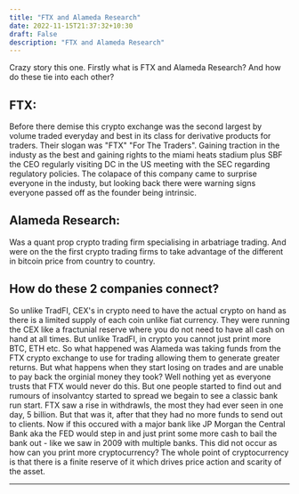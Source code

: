 ```yaml
---
title: "FTX and Alameda Research"
date: 2022-11-15T21:37:32+10:30
draft: False
description: "FTX and Alameda Research"
---
```


Crazy story this one. Firstly what is FTX and Alameda Research? And how do these tie into each other?

## FTX:
Before there demise this crypto exchange was the second largest by volume traded everyday and best in its class for derivative products for traders. 
Their slogan was "FTX" "For The Traders".
Gaining traction in the industy as the best and gaining  rights to the miami heats stadium plus SBF the CEO regularly visiting DC in the US meeting with the SEC regarding regulatory policies.
The colapace of this company came to surprise everyone in the industy, but looking back there were warning signs everyone passed off as the founder being intrinsic.

## Alameda Research:
Was a quant prop crypto trading firm specialising in arbatriage trading. And were on the the first crypto trading firms to take advantage of the different in bitcoin price from country to country.

## How do these 2 companies connect?
So unlike TradFI, CEX's in crypto need to have the actual crypto on hand as there is a limited supply of each coin unlike fiat currency.
They were running the CEX like a fractunial reserve where you do not need to have all cash on hand at all times. But unlike TradFI, in crypto you cannot just print more BTC, ETH etc.
So what happened was Alameda was taking funds from the FTX crypto exchange to use for trading allowing them to generate greater returns.
But what happens when they start losing on trades and are unable to pay back the orginial money they took?
Well nothing yet as everyone trusts that FTX would never do this. But one people started to find out and rumours of insolvantcy started to spread we begain to see a classic bank run start.
FTX saw a rise in withdrawls, the most they had ever seen in one day, 5 billion.
But that was it, after that they had no more funds to send out to clients.
Now if this occured with a major bank like JP Morgan the Central Bank aka the FED would step in and just print some more cash to bail the bank out - like we saw in 2009 with multiple banks.
This did not occur as how can you print more cryptocurrency?
The whole point of cryptocurrency is that there is a finite reserve of it which drives price action and scarity of the asset.

---
